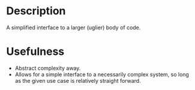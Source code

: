 # Description

A simplified interface to a larger (uglier) body of code.

# Usefulness

- Abstract complexity away.
- Allows for a simple interface to a necessarily complex system, so long as the given use case is relatively straight forward.
